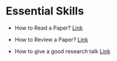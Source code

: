 # Essential Skills

- How to Read a Paper? [Link](https://sfu-db.github.io/cmpt884-fall16/Papers/How%20to%20Read%20a%20Paper.pdf)

- How to Review a Paper? [Link](https://sfu-db.github.io/cmpt884-fall16/Papers/review-writing.pdf)

- How to give a good research talk [Link](https://sfu-db.github.io/cmpt884-fall16/Papers/giving-a-talk.pdf)


